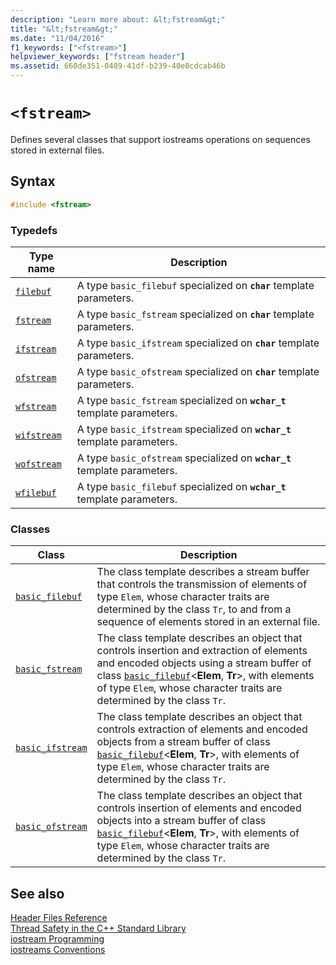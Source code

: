 ```yaml
---
description: "Learn more about: &lt;fstream&gt;"
title: "&lt;fstream&gt;"
ms.date: "11/04/2016"
f1_keywords: ["<fstream>"]
helpviewer_keywords: ["fstream header"]
ms.assetid: 660de351-0489-41df-b239-40e0cdcab46b
---
```

# `<fstream>`

Defines several classes that support iostreams operations on sequences stored in external files.

## Syntax

```cpp
#include <fstream>
```

### Typedefs

|Type name|Description|
|-|-|
|[`filebuf`](../standard-library/fstream-typedefs.md#filebuf)|A type `basic_filebuf` specialized on **`char`** template parameters.|
|[`fstream`](../standard-library/fstream-typedefs.md#fstream)|A type `basic_fstream` specialized on **`char`** template parameters.|
|[`ifstream`](../standard-library/fstream-typedefs.md#ifstream)|A type `basic_ifstream` specialized on **`char`** template parameters.|
|[`ofstream`](../standard-library/fstream-typedefs.md#ofstream)|A type `basic_ofstream` specialized on **`char`** template parameters.|
|[`wfstream`](../standard-library/fstream-typedefs.md#wfstream)|A type `basic_fstream` specialized on **`wchar_t`** template parameters.|
|[`wifstream`](../standard-library/fstream-typedefs.md#wifstream)|A type `basic_ifstream` specialized on **`wchar_t`** template parameters.|
|[`wofstream`](../standard-library/fstream-typedefs.md#wofstream)|A type `basic_ofstream` specialized on **`wchar_t`** template parameters.|
|[`wfilebuf`](../standard-library/fstream-typedefs.md#wfilebuf)|A type `basic_filebuf` specialized on **`wchar_t`** template parameters.|

### Classes

|Class|Description|
|-|-|
|[`basic_filebuf`](../standard-library/basic-filebuf-class.md)|The class template describes a stream buffer that controls the transmission of elements of type `Elem`, whose character traits are determined by the class `Tr`, to and from a sequence of elements stored in an external file.|
|[`basic_fstream`](../standard-library/basic-fstream-class.md)|The class template describes an object that controls insertion and extraction of elements and encoded objects using a stream buffer of class [`basic_filebuf`](../standard-library/basic-filebuf-class.md)\<**Elem**, **Tr**>, with elements of type `Elem`, whose character traits are determined by the class `Tr`.|
|[`basic_ifstream`](../standard-library/basic-ifstream-class.md)|The class template describes an object that controls extraction of elements and encoded objects from a stream buffer of class [`basic_filebuf`](../standard-library/basic-filebuf-class.md)\<**Elem**, **Tr**>, with elements of type `Elem`, whose character traits are determined by the class `Tr`.|
|[`basic_ofstream`](../standard-library/basic-ofstream-class.md)|The class template describes an object that controls insertion of elements and encoded objects into a stream buffer of class [`basic_filebuf`](../standard-library/basic-filebuf-class.md)\<**Elem**, **Tr**>, with elements of type `Elem`, whose character traits are determined by the class `Tr`.|

## See also

[Header Files Reference](../standard-library/cpp-standard-library-header-files.md)\
[Thread Safety in the C++ Standard Library](../standard-library/thread-safety-in-the-cpp-standard-library.md)\
[iostream Programming](../standard-library/iostream-programming.md)\
[iostreams Conventions](../standard-library/iostreams-conventions.md)
